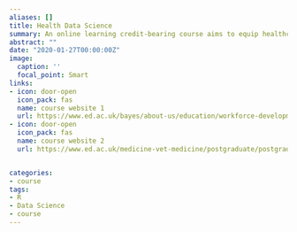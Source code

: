 ```yaml
---
aliases: []
title: Health Data Science 
summary: An online learning credit-bearing course aims to equip healthcare professionals with the key foundations and data skills that are needed for data-driven innovation.
abstract: ""
date: "2020-01-27T00:00:00Z"
image:
  caption: ''
  focal_point: Smart
links:
- icon: door-open
  icon_pack: fas
  name: course website 1
  url: https://www.ed.ac.uk/bayes/about-us/education/workforce-development/courses/health-data-science-23
- icon: door-open
  icon_pack: fas
  name: course website 2
  url: https://www.ed.ac.uk/medicine-vet-medicine/postgraduate/postgraduate-blog/free-upskilling-with-health-data-science-course


categories:
- course
tags:
- R
- Data Science
- course
---
```


